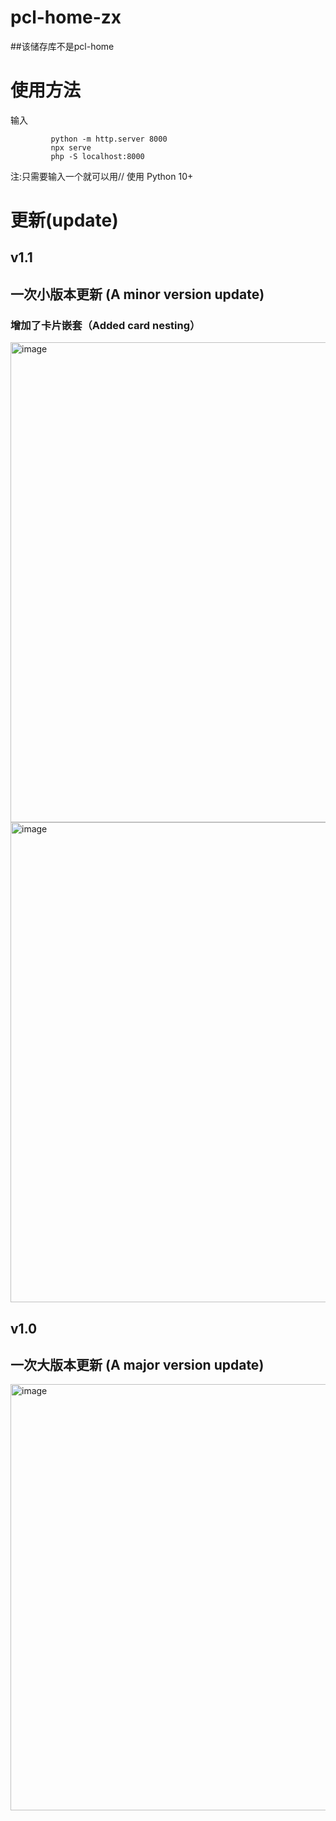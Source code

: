 # pcl-home-zx
##该储存库不是pcl-home
# 使用方法
输入


             python -m http.server 8000            
             npx serve            
             php -S localhost:8000          
注:只需要输入一个就可以用// 使用 Python 10+

<h1>更新(update)</h1>
<h2>v1.1</h2>
<h2>一次小版本更新  (A minor version update)</h2>
<h3>增加了卡片嵌套（Added card nesting）</h3>
<img width="1354" height="768" alt="image" src="https://github.com/user-attachments/assets/fa16f405-3efe-4fd4-a453-32fd63de38ba" />
<img width="1359" height="768" alt="image" src="https://github.com/user-attachments/assets/af7c09e1-2738-4635-aaf5-7dcbbc9b7100" />
<h2>v1.0</h2>
<h2>一次大版本更新  (A major version update)</h2>
<img width="1304" height="682" alt="image" src="https://github.com/user-attachments/assets/6b1f2775-82ad-441b-a0fe-71c6c70ece06" />

